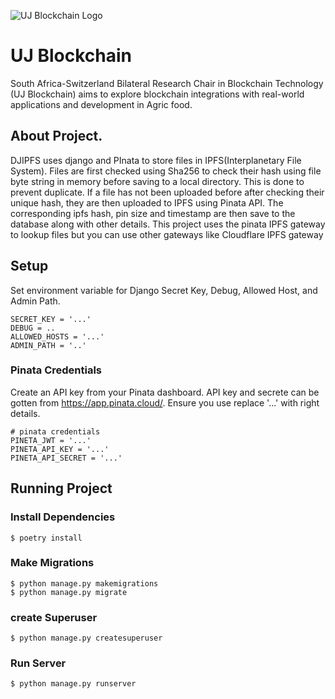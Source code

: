 ![UJ Blockchain Logo](https://blockchain.uj.ac.za/static/images/main-logo.png)


# UJ Blockchain
South Africa-Switzerland Bilateral Research Chair in Blockchain Technology (UJ Blockchain) aims to explore blockchain integrations with real-world applications and development in Agric food.


## About Project.
DJIPFS uses django and PInata to store files in IPFS(Interplanetary File System). Files are first checked using Sha256 to check their hash using file byte string in memory before saving to a local directory. This is done to prevent duplicate. If a file has not been uploaded before after checking their unique hash, they are then uploaded to IPFS using Pinata API. The corresponding ipfs hash, pin size and timestamp are then save to the database along with other details. This project uses the pinata IPFS gateway to lookup files but you can use other gateways like Cloudflare IPFS gateway



## Setup
Set environment variable for Django Secret Key, Debug, Allowed Host, and Admin Path.

```
SECRET_KEY = '...'
DEBUG = ..
ALLOWED_HOSTS = '...'
ADMIN_PATH = '..'

```

### Pinata Credentials
Create an API key from your Pinata dashboard. API key and secrete can be gotten from https://app.pinata.cloud/. Ensure you use replace '...' with right details.

```
# pinata credentials
PINETA_JWT = '...'
PINETA_API_KEY = '...'
PINETA_API_SECRET = '...'

```


## Running Project

### Install Dependencies
```
$ poetry install

```

### Make Migrations
```
$ python manage.py makemigrations
$ python manage.py migrate

```

### create Superuser

```
$ python manage.py createsuperuser

```

### Run Server
```
$ python manage.py runserver

```